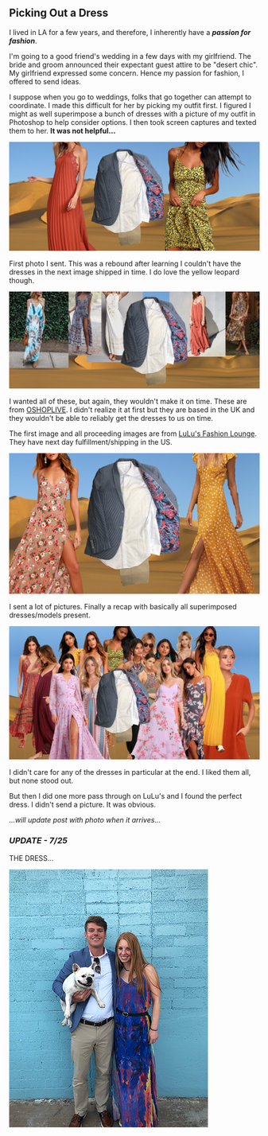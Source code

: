 ## Picking Out a Dress

I lived in LA for a few years, and therefore, I inherently have a **_passion for fashion_**.

I'm going to a good friend's wedding in a few days with my girlfriend. The bride and groom announced their expectant guest attire to be "desert chic". My girlfriend expressed some concern. Hence my passion for fashion, I offered to send ideas.

I suppose when you go to weddings, folks that go together can attempt to coordinate. I made this difficult for her by picking my outfit first. I figured I might as well superimpose a bunch of dresses with a picture of my outfit in Photoshop to help consider options. I then took screen captures and texted them to her. **It was not helpful...**

![dresses-00](/images/posts/20190716/00.png)

First photo I sent. This was a rebound after learning I couldn't have the dresses in the next image shipped in time. I do love the yellow leopard though.

![dresses-01](/images/posts/20190716/01.png)

I wanted all of these, but again, they wouldn't make it on time. These are from [OSHOPLIVE](https://www.oshoplive.com/). I didn't realize it at first but they are based in the UK and they wouldn't be able to reliably get the dresses to us on time.

The first image and all proceeding images are from [LuLu's Fashion Lounge](https://www.lulus.com/). They have next day fulfillment/shipping in the US.

![dresses-02](/images/posts/20190716/02.png)

I sent a lot of pictures. Finally a recap with basically all superimposed dresses/models present.

![dresses-10](/images/posts/20190716/10.png)

I didn't care for any of the dresses in particular at the end. I liked them all, but none stood out.

But then I did one more pass through on LuLu's and I found the perfect dress. I didn't send a picture. It was obvious.

_...will update post with photo when it arrives..._

### _UPDATE - 7/25_

THE DRESS...

![999](/images/posts/20190716/999.png)
